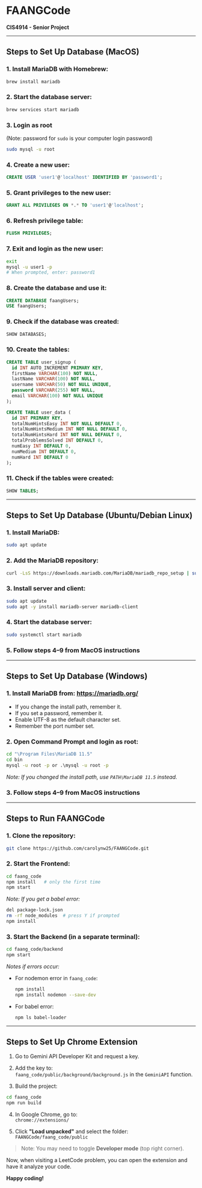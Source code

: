 # FAANGCode  
**CIS4914 - Senior Project**

---

## Steps to Set Up Database (MacOS)

### 1. Install MariaDB with Homebrew:
```bash
brew install mariadb
```

### 2. Start the database server:
```bash
brew services start mariadb
```

### 3. Login as root  
(Note: password for `sudo` is your computer login password)
```bash
sudo mysql -u root
```

### 4. Create a new user:
```sql
CREATE USER 'user1'@'localhost' IDENTIFIED BY 'password1';
```

### 5. Grant privileges to the new user:
```sql
GRANT ALL PRIVILEGES ON *.* TO 'user1'@'localhost';
```

### 6. Refresh privilege table:
```sql
FLUSH PRIVILEGES;
```

### 7. Exit and login as the new user:
```bash
exit
mysql -u user1 -p
# When prompted, enter: password1
```

### 8. Create the database and use it:
```sql
CREATE DATABASE faangUsers;
USE faangUsers;
```

### 9. Check if the database was created:
```sql
SHOW DATABASES;
```

### 10. Create the tables:
```sql
CREATE TABLE user_signup (
  id INT AUTO_INCREMENT PRIMARY KEY,
  firstName VARCHAR(100) NOT NULL,
  lastName VARCHAR(100) NOT NULL,
  username VARCHAR(50) NOT NULL UNIQUE,
  password VARCHAR(255) NOT NULL,
  email VARCHAR(100) NOT NULL UNIQUE
);

CREATE TABLE user_data (
  id INT PRIMARY KEY,
  totalNumHintsEasy INT NOT NULL DEFAULT 0,
  totalNumHintsMedium INT NOT NULL DEFAULT 0,
  totalNumHintsHard INT NOT NULL DEFAULT 0,
  totalProblemsSolved INT DEFAULT 0,
  numEasy INT DEFAULT 0,
  numMedium INT DEFAULT 0,
  numHard INT DEFAULT 0
);
```

### 11. Check if the tables were created:
```sql
SHOW TABLES;
```

---

## Steps to Set Up Database (Ubuntu/Debian Linux)

### 1. Install MariaDB:
```bash
sudo apt update
```

### 2. Add the MariaDB repository:
```bash
curl -LsS https://downloads.mariadb.com/MariaDB/mariadb_repo_setup | sudo bash -s -- --mariadb-server-version=11.5.2
```

### 3. Install server and client:
```bash
sudo apt update
sudo apt -y install mariadb-server mariadb-client
```

### 4. Start the database server:
```bash
sudo systemctl start mariadb
```

### 5. Follow steps 4–9 from **MacOS instructions**

---

## Steps to Set Up Database (Windows)

### 1. Install MariaDB from: https://mariadb.org/  
- If you change the install path, remember it.  
- If you set a password, remember it.  
- Enable UTF-8 as the default character set.  
- Remember the port number set.

### 2. Open Command Prompt and login as root:
```cmd
cd "\Program Files\MariaDB 11.5"
cd bin
mysql -u root -p or .\mysql -u root -p
```
*Note: If you changed the install path, use `PATH\MariaDB 11.5` instead.*

### 3. Follow steps 4–9 from **MacOS instructions**

---

## Steps to Run FAANGCode

### 1. Clone the repository:
```bash
git clone https://github.com/carolynw25/FAANGCode.git
```

### 2. Start the Frontend:
```bash
cd faang_code
npm install   # only the first time
npm start
```
*Note: If you get a babel error:*
```bash
del package-lock.json
rm -rf node_modules  # press Y if prompted
npm install
```

### 3. Start the Backend (in a separate terminal):
```bash
cd faang_code/backend
npm start
```

*Notes if errors occur:*
- For nodemon error in `faang_code`:  
  ```bash
  npm install
  npm install nodemon --save-dev
  ```

- For babel error:  
  ```bash
  npm ls babel-loader
  ```

---

## Steps to Set Up Chrome Extension

1. Go to Gemini API Developer Kit and request a key.  
2. Add the key to:  
   `faang_code/public/background/background.js` in the `GeminiAPI` function.

3. Build the project:
```bash
cd faang_code
npm run build
```

4. In Google Chrome, go to:  
   `chrome://extensions/`

5. Click **"Load unpacked"** and select the folder:  
   `FAANGCode/faang_code/public`

> Note: You may need to toggle **Developer mode** (top right corner).

Now, when visiting a LeetCode problem, you can open the extension and have it analyze your code.

**Happy coding!**
